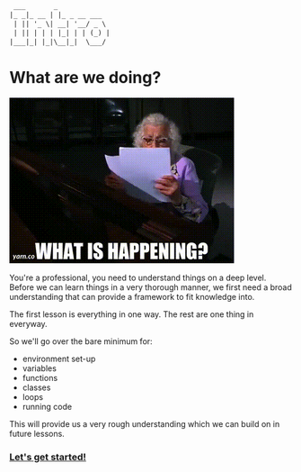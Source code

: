 ```
 ___       _             
|_ _|_ __ | |_ _ __ ___  
 | || '_ \| __| '__/ _ \ 
 | || | | | |_| | | (_) |
|___|_| |_|\__|_|  \___/ 
```
# What are we doing?
![Confusion](../IMGS/Whats_happening.gif)

You're a professional, you need to understand things on a deep level. Before we can learn things in a very thorough manner, we first need a broad understanding that can provide a framework to fit knowledge into.  

The first lesson is everything in one way. The rest are one thing in everyway.  

So we'll go over the bare minimum for:
* environment set-up
* variables
* functions
* classes
* loops
* running code

This will provide us a very rough understanding which we can build on in future lessons.  
### [Let's get started!](./01_set_up.md)